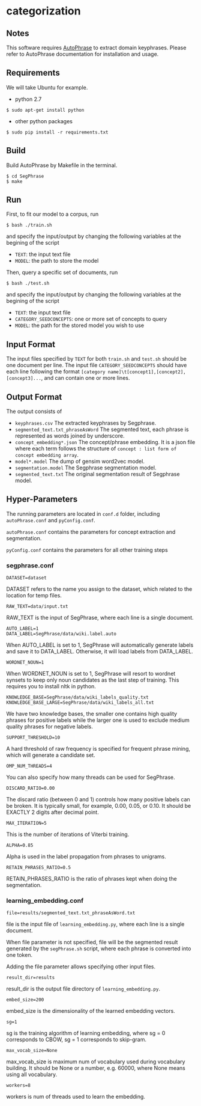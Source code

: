 # categorization


## Notes

This software requires [AutoPhrase](https://github.com/shangjingbo1226/AutoPhrase) to extract domain keyphrases. Please refer to AutoPhrase documentation for installation and usage.

## Requirements

We will take Ubuntu for example.

* python 2.7
```
$ sudo apt-get install python
```
* other python packages
```
$ sudo pip install -r requirements.txt
```

## Build
Build AutoPhrase by Makefile in the terminal.
```
$ cd SegPhrase
$ make
```

## Run
First, to fit our model to a corpus, run
```
$ bash ./train.sh 
```
and specify the input/output by changing the following variables at the begining of the script
* ```TEXT```: the input text file
* ```MODEL```: the path to store the model

Then, query a specific set of documents, run
```
$ bash ./test.sh 
```
and specify the input/output by changing the following variables at the begining of the script
* ```TEXT```: the input text file
* ```CATEGORY_SEEDCONCEPTS```: one or more set of concepts to query
* ```MODEL```: the path for the stored model you wish to use


## Input Format
The input files specified by ```TEXT``` for both ```train.sh``` and ```test.sh``` should be one document per line. 
The input file ```CATEGORY_SEEDCONCEPTS``` should have each line following the format ```[category name]\t[concept1],[concept2],[concept3]...```, and can contain one or more lines.

## Output Format
The output  consists of
* ```keyphrases.csv```
The extracted keyphrases by Segphrase.
* ```segmented_text.txt_phraseAsWord```
The segmented text, each phrase is represented as words joined by underscore.
* ```concept_embedding*.json```
The concept/phrase embedding. It is a json file where each term follows the structure of ```concept : list form of concept embedding array```.
* ```model*.model```
The dump of gensim word2vec model.
* ```segmentation.model```
The Segphrase segmentation model.
* ```segmented_text.txt```
The original segmentation result of Segphrase model.


## Hyper-Parameters
The running parameters are located in `conf.d` folder, including `autoPhrase.conf` and `pyConfig.conf`. 

`autoPhrase.conf` contains the parameters for concept extraction and segmentation.

`pyConfig.conf` contains the parameters for all other training steps

### segphrase.conf
```
DATASET=dataset
```
DATASET refers to the name you assign to the dataset, which related to the location for temp files.
```
RAW_TEXT=data/input.txt
```
RAW_TEXT is the input of SegPhrase, where each line is a single document. 

```
AUTO_LABEL=1
DATA_LABEL=SegPhrase/data/wiki.label.auto
```

When AUTO_LABEL is set to 1, SegPhrase will automatically generate labels and
save it to DATA_LABEL. Otherwise, it will load labels from DATA_LABEL.

```
WORDNET_NOUN=1
```

When WORDNET_NOUN is set to 1, SegPhrase will resort to wordnet synsets to keep
only noun candidates as the last step of training. This requires you to install
nltk in python.

```
KNOWLEDGE_BASE=SegPhrase/data/wiki_labels_quality.txt
KNOWLEDGE_BASE_LARGE=SegPhrase/data/wiki_labels_all.txt
```

We have two knowledge bases, the smaller one contains high quality phrases for
positive labels while the larger one is used to exclude medium quality phrases
for negative labels.

```
SUPPORT_THRESHOLD=10
```

A hard threshold of raw frequency is specified for frequent phrase mining, which
will generate a candidate set.

```
OMP_NUM_THREADS=4
```

You can also specify how many threads can be used for SegPhrase.

```
DISCARD_RATIO=0.00
```

The discard ratio (between 0 and 1) controls how many positive labels can be
broken. It is typically small, for example, 0.00, 0.05, or 0.10. It should be
EXACTLY 2 digits after decimal point.

```
MAX_ITERATION=5
```

This is the number of iterations of Viterbi training.

```
ALPHA=0.85
```

Alpha is used in the label propagation from phrases to unigrams.

```
RETAIN_PHRASES_RATIO=0.5
```

RETAIN_PHRASES_RATIO is the ratio of phrases kept when doing the segmentation.

### learning_embedding.conf

```
file=results/segmented_text.txt_phraseAsWord.txt
```

file is the input file of `learning_embedding.py`, where each line is a single document.

When file parameter is not specified, file will be the segmented result generated by the `segPhrase.sh` script, where each phrase is converted into one token. 

Adding the file parameter allows specifying other input files.

```
result_dir=results
```

result_dir is the output file directory of `learning_embedding.py`.

```
embed_size=200
```

embed_size is the dimensionality of the learned embedding vectors.

```
sg=1
```

sg is the training algorithm of learning embedding, where sg = 0 corresponds to CBOW, sg = 1 corresponds to skip-gram. 

```
max_vocab_size=None
```

max_vocab_size is maximum num of vocabulary used during vocabulary building. It should be None or a number, e.g. 60000, where None means using all vocabulary.

```
workers=8
```

workers is num of threads used to learn the embedding.

